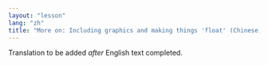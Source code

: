 ```yaml
---
layout: "lesson"
lang: "zh"
title: "More on: Including graphics and making things 'float' (Chinese)"
---
```

Translation to be added _after_ English text completed.
